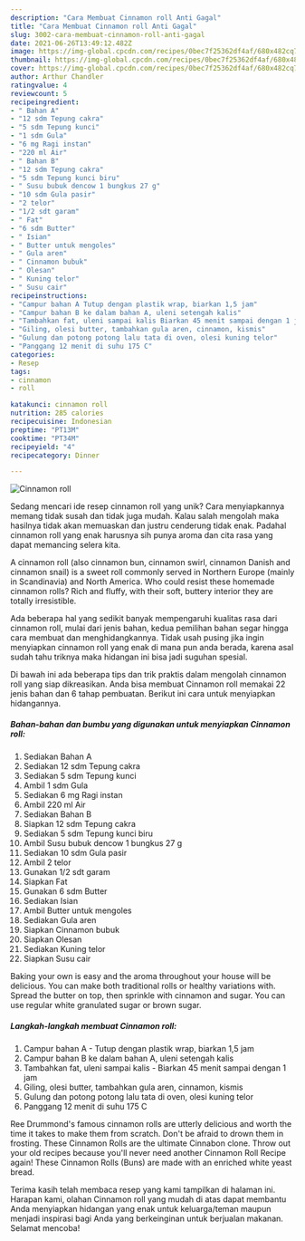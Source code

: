 ```yaml
---
description: "Cara Membuat Cinnamon roll Anti Gagal"
title: "Cara Membuat Cinnamon roll Anti Gagal"
slug: 3002-cara-membuat-cinnamon-roll-anti-gagal
date: 2021-06-26T13:49:12.482Z
image: https://img-global.cpcdn.com/recipes/0bec7f25362df4af/680x482cq70/cinnamon-roll-foto-resep-utama.jpg
thumbnail: https://img-global.cpcdn.com/recipes/0bec7f25362df4af/680x482cq70/cinnamon-roll-foto-resep-utama.jpg
cover: https://img-global.cpcdn.com/recipes/0bec7f25362df4af/680x482cq70/cinnamon-roll-foto-resep-utama.jpg
author: Arthur Chandler
ratingvalue: 4
reviewcount: 5
recipeingredient:
- " Bahan A"
- "12 sdm Tepung cakra"
- "5 sdm Tepung kunci"
- "1 sdm Gula"
- "6 mg Ragi instan"
- "220 ml Air"
- " Bahan B"
- "12 sdm Tepung cakra"
- "5 sdm Tepung kunci biru"
- " Susu bubuk dencow 1 bungkus 27 g"
- "10 sdm Gula pasir"
- "2 telor"
- "1/2 sdt garam"
- " Fat"
- "6 sdm Butter"
- " Isian"
- " Butter untuk mengoles"
- " Gula aren"
- " Cinnamon bubuk"
- " Olesan"
- " Kuning telor"
- " Susu cair"
recipeinstructions:
- "Campur bahan A Tutup dengan plastik wrap, biarkan 1,5 jam"
- "Campur bahan B ke dalam bahan A, uleni setengah kalis"
- "Tambahkan fat, uleni sampai kalis Biarkan 45 menit sampai dengan 1 jam"
- "Giling, olesi butter, tambahkan gula aren, cinnamon, kismis"
- "Gulung dan potong potong lalu tata di oven, olesi kuning telor"
- "Panggang 12 menit di suhu 175 C"
categories:
- Resep
tags:
- cinnamon
- roll

katakunci: cinnamon roll 
nutrition: 285 calories
recipecuisine: Indonesian
preptime: "PT13M"
cooktime: "PT34M"
recipeyield: "4"
recipecategory: Dinner

---
```



![Cinnamon roll](https://img-global.cpcdn.com/recipes/0bec7f25362df4af/680x482cq70/cinnamon-roll-foto-resep-utama.jpg)

Sedang mencari ide resep cinnamon roll yang unik? Cara menyiapkannya memang tidak susah dan tidak juga mudah. Kalau salah mengolah maka hasilnya tidak akan memuaskan dan justru cenderung tidak enak. Padahal cinnamon roll yang enak harusnya sih punya aroma dan cita rasa yang dapat memancing selera kita.

A cinnamon roll (also cinnamon bun, cinnamon swirl, cinnamon Danish and cinnamon snail) is a sweet roll commonly served in Northern Europe (mainly in Scandinavia) and North America. Who could resist these homemade cinnamon rolls? Rich and fluffy, with their soft, buttery interior they are totally irresistible.

Ada beberapa hal yang sedikit banyak mempengaruhi kualitas rasa dari cinnamon roll, mulai dari jenis bahan, kedua pemilihan bahan segar hingga cara membuat dan menghidangkannya. Tidak usah pusing jika ingin menyiapkan cinnamon roll yang enak di mana pun anda berada, karena asal sudah tahu triknya maka hidangan ini bisa jadi suguhan spesial.


Di bawah ini ada beberapa tips dan trik praktis dalam mengolah cinnamon roll yang siap dikreasikan. Anda bisa membuat Cinnamon roll memakai 22 jenis bahan dan 6 tahap pembuatan. Berikut ini cara untuk menyiapkan hidangannya.

<!--inarticleads1-->

##### Bahan-bahan dan bumbu yang digunakan untuk menyiapkan Cinnamon roll:

1. Sediakan  Bahan A
1. Sediakan 12 sdm Tepung cakra
1. Sediakan 5 sdm Tepung kunci
1. Ambil 1 sdm Gula
1. Sediakan 6 mg Ragi instan
1. Ambil 220 ml Air
1. Sediakan  Bahan B
1. Siapkan 12 sdm Tepung cakra
1. Sediakan 5 sdm Tepung kunci biru
1. Ambil  Susu bubuk dencow 1 bungkus 27 g
1. Sediakan 10 sdm Gula pasir
1. Ambil 2 telor
1. Gunakan 1/2 sdt garam
1. Siapkan  Fat
1. Gunakan 6 sdm Butter
1. Sediakan  Isian
1. Ambil  Butter untuk mengoles
1. Sediakan  Gula aren
1. Siapkan  Cinnamon bubuk
1. Siapkan  Olesan
1. Sediakan  Kuning telor
1. Siapkan  Susu cair


Baking your own is easy and the aroma throughout your house will be delicious. You can make both traditional rolls or healthy variations with. Spread the butter on top, then sprinkle with cinnamon and sugar. You can use regular white granulated sugar or brown sugar. 

<!--inarticleads2-->

##### Langkah-langkah membuat Cinnamon roll:

1. Campur bahan A - Tutup dengan plastik wrap, biarkan 1,5 jam
1. Campur bahan B ke dalam bahan A, uleni setengah kalis
1. Tambahkan fat, uleni sampai kalis - Biarkan 45 menit sampai dengan 1 jam
1. Giling, olesi butter, tambahkan gula aren, cinnamon, kismis
1. Gulung dan potong potong lalu tata di oven, olesi kuning telor
1. Panggang 12 menit di suhu 175 C


Ree Drummond&#39;s famous cinnamon rolls are utterly delicious and worth the time it takes to make them from scratch. Don&#39;t be afraid to drown them in frosting. These Cinnamon Rolls are the ultimate Cinnabon clone. Throw out your old recipes because you&#39;ll never need another Cinnamon Roll Recipe again! These Cinnamon Rolls (Buns) are made with an enriched white yeast bread. 

Terima kasih telah membaca resep yang kami tampilkan di halaman ini. Harapan kami, olahan Cinnamon roll yang mudah di atas dapat membantu Anda menyiapkan hidangan yang enak untuk keluarga/teman maupun menjadi inspirasi bagi Anda yang berkeinginan untuk berjualan makanan. Selamat mencoba!
